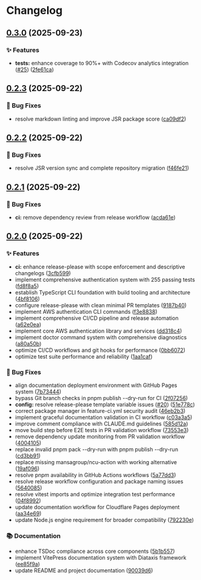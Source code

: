 # Changelog

## [0.3.0](https://github.com/monte3l/aws-ts/compare/aws-ts-v0.2.3...aws-ts-v0.3.0) (2025-09-23)


### ✨ Features

* **tests:** enhance coverage to 90%+ with Codecov analytics integration ([#25](https://github.com/monte3l/aws-ts/issues/25)) ([2fe61ca](https://github.com/monte3l/aws-ts/commit/2fe61cae1df0925e6a9a3c564bb48e63aa85ecd5))

## [0.2.3](https://github.com/monte3l/aws-ts/compare/aws-ts-v0.2.2...aws-ts-v0.2.3) (2025-09-22)

### 🐛 Bug Fixes

- resolve markdown linting and improve JSR package score ([ca09df2](https://github.com/monte3l/aws-ts/commit/ca09df2fdd271f11ffcf6a0ac09387093166c73c))

## [0.2.2](https://github.com/monte3l/aws-ts/compare/aws-ts-v0.2.1...aws-ts-v0.2.2) (2025-09-22)

### 🐛 Bug Fixes

- resolve JSR version sync and complete repository migration ([f46fe21](https://github.com/monte3l/aws-ts/commit/f46fe21df69eb1b094dcc4f3a757d99730458054))

## [0.2.1](https://github.com/monte3l/aws-ts/compare/aws-ts-v0.2.0...aws-ts-v0.2.1) (2025-09-22)

### 🐛 Bug Fixes

- **ci:** remove dependency review from release workflow ([acda61e](https://github.com/monte3l/aws-ts/commit/acda61e82d651f500780d7fcb4391263d172307d))

## [0.2.0](https://github.com/monte3l/aws-ts/compare/aws-ts-v0.1.0...aws-ts-v0.2.0) (2025-09-22)

### ✨ Features

- **ci:** enhance release-please with scope enforcement and descriptive changelogs ([3cfb599](https://github.com/monte3l/aws-ts/commit/3cfb59939cc5d8198f3a0e408a46ce639261ed6d))
- implement comprehensive authentication system with 255 passing tests ([fd8f8a5](https://github.com/monte3l/aws-ts/commit/fd8f8a5beea003b9aa694c911d4982c840d2bdf6))
- establish TypeScript CLI foundation with build tooling and architecture ([4bf8106](https://github.com/monte3l/aws-ts/commit/4bf810614d6c05f8bd2383952211ea486c28bef8))
- configure release-please with clean minimal PR templates ([9187b40](https://github.com/monte3l/aws-ts/commit/9187b402a044793eb4156d812885da1b298052f3))
- implement AWS authentication CLI commands ([f3e8838](https://github.com/monte3l/aws-ts/commit/f3e8838a4aabc91fc8578d990c7cca4c3faad716))
- implement comprehensive CI/CD pipeline and release automation ([a62e0ea](https://github.com/monte3l/aws-ts/commit/a62e0ea8fceede9b2732b3def3d829f1be72a4e9))
- implement core AWS authentication library and services ([dd318c4](https://github.com/monte3l/aws-ts/commit/dd318c4d21adca8c92bd0fa4041b47e98cc70d52))
- implement doctor command system with comprehensive diagnostics ([a80a50b](https://github.com/monte3l/aws-ts/commit/a80a50bc92179e2e3d567fb9ea1e3ec117c5434c))
- optimize CI/CD workflows and git hooks for performance ([0bb6072](https://github.com/monte3l/aws-ts/commit/0bb60722bea6eccf131345d097bba9cd82ffcc47))
- optimize test suite performance and reliability ([1aa1caf](https://github.com/monte3l/aws-ts/commit/1aa1caf764d28b2ab1e776c0d057553e0f6c9f36))

### 🐛 Bug Fixes

- align documentation deployment environment with GitHub Pages system ([7b73444](https://github.com/monte3l/aws-ts/commit/7b73444cec208658d228f00bb6e1e99a590b2c37))
- bypass Git branch checks in pnpm publish --dry-run for CI ([2f07256](https://github.com/monte3l/aws-ts/commit/2f072566cbfaae4b6e46ea76fc936368594b34d8))
- **config:** resolve release-please template variable issues
  ([#20](https://github.com/monte3l/aws-ts/issues/20))
  ([51e778c](https://github.com/monte3l/aws-ts/commit/51e778c1844154f94a7622e2be4d4fe5ec6be2cd))
- correct package manager in feature-ci.yml security audit ([46eb2b3](https://github.com/monte3l/aws-ts/commit/46eb2b3d159ffa3c09a6d880232d65a66b2f6eb6))
- implement graceful documentation validation in CI workflow ([c03a3a5](https://github.com/monte3l/aws-ts/commit/c03a3a5d79c02b7274f00d9550326f018ec1b4b1))
- improve comment compliance with CLAUDE.md guidelines ([585d12a](https://github.com/monte3l/aws-ts/commit/585d12a69ff660f0e168309b4401512c18000823))
- move build step before E2E tests in PR validation workflow ([73553e3](https://github.com/monte3l/aws-ts/commit/73553e3ff16f4d8b923e46bb17b9366c12712030))
- remove dependency update monitoring from PR validation workflow ([4004105](https://github.com/monte3l/aws-ts/commit/4004105a5c3c46f6ab2a1d14246edcba314bb08d))
- replace invalid pnpm pack --dry-run with pnpm publish --dry-run ([cd3bb91](https://github.com/monte3l/aws-ts/commit/cd3bb914e23b46779921ccfbcde0e7d52cad4ce9))
- replace missing mansagroup/ncu-action with working alternative ([19af096](https://github.com/monte3l/aws-ts/commit/19af09639a3b5c77139f075a07758378f0806c22))
- resolve pnpm availability in GitHub Actions workflows ([5a77dd3](https://github.com/monte3l/aws-ts/commit/5a77dd3bd0ccfece5da7e5cc3d33340ff990a7c8))
- resolve release workflow configuration and package naming issues ([5640085](https://github.com/monte3l/aws-ts/commit/5640085ae2057a398c39ea04b3bffd5357884598))
- resolve vitest imports and optimize integration test performance ([04f8992](https://github.com/monte3l/aws-ts/commit/04f89924fbe783b21f925fe9d168887e07a99b91))
- update documentation workflow for Cloudflare Pages deployment ([aa34e69](https://github.com/monte3l/aws-ts/commit/aa34e69161d5b8ba01c4145c2df37f1a8f46bd51))
- update Node.js engine requirement for broader compatibility ([792230e](https://github.com/monte3l/aws-ts/commit/792230e39f7036574ba8d3d6e32deb0e8a6965fd))

### 📚 Documentation

- enhance TSDoc compliance across core components ([5b1b557](https://github.com/monte3l/aws-ts/commit/5b1b5579da8f7e522bc06e8ed518e1ea61085abf))
- implement VitePress documentation system with Diataxis framework ([ee85f9a](https://github.com/monte3l/aws-ts/commit/ee85f9a5269d5c98f96d50397b72541589f3cff6))
- update README and project documentation ([90039d6](https://github.com/monte3l/aws-ts/commit/90039d62b79a94392ab70c501717565a4caead42))
